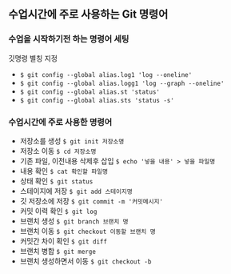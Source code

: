 ## 수업시간에 주로 사용하는  Git 명령어
### 수업을 시작하기전 하는 명령어 세팅
깃명령 별칭 지정 

+ ``` $ git config --global alias.log1 'log --oneline' ```
+ ``` $ git config --global alias.logg1 'log --graph --oneline' ```
+ ``` $ git config --global alias.st 'status' ```
+ ``` $ git config --global alias.sts 'status -s' ```

### 수업시간에 주로 사용한 명령어
+ 저장소를 생성  ``` $ git init 저장소명 ```
+ 저장소 이동 ``` $ cd 저장소명 ```
+ 기존 파일, 이전내용 삭제후 삽입 ``` $ echo '넣을 내용' > 넣을 파일명 ```
+ 내용 확인 ``` $ cat 확인할 파일명 ```
+ 상태 확인 ``` $ git status ```
+ 스테이지에 저장 ``` $ git add 스테이지명 ```
+ 깃 저장소에 저장 ``` $ git commit -m '커밋메시지' ```
+ 커밋 이력 확인 ``` $ git log ```
+ 브랜치 생성 ``` $ git branch 브랜치 명 ```
+ 브랜치 이동 ``` $ git checkout 이동할 브랜치 명 ```
+ 커밋간 차이 확인 ``` $ git diff ```
+ 브랜치 병합 ``` $ git merge ```
+ 브랜치 생성하면서 이동 ``` $ git checkout -b ```
